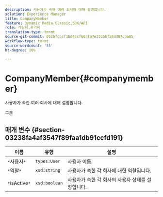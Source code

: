 ```yaml
---
description: 사용자가 속한 여러 회사에 대해 설명합니다.
solution: Experience Manager
title: CompanyMember
feature: Dynamic Media Classic,SDK/API
role: 개발자,관리자
translation-type: tm+mt
source-git-commit: 052bfcbcf1bd4ccf60afa7e3325bf58dd07cba85
workflow-type: tm+mt
source-wordcount: '55'
ht-degree: 10%

---
```



# CompanyMember{#companymember}

사용자가 속한 여러 회사에 대해 설명합니다.

구문

## 매개 변수 {#section-03238fa4af3547f89faa1db91ccfd191}

| 이름 | 유형 | 설명 |
|---|---|---|
| `*`사용자`*` | `types:User` | 사용자 이름. |
| `*`역할`*` | `xsd:string` | 사용자가 속한 각 회사에 대한 역할입니다. |
| `*`isActive`*` | `xsd:boolean` | 사용자가 속한 각 회사의 사용자 상태를 설정합니다. |

